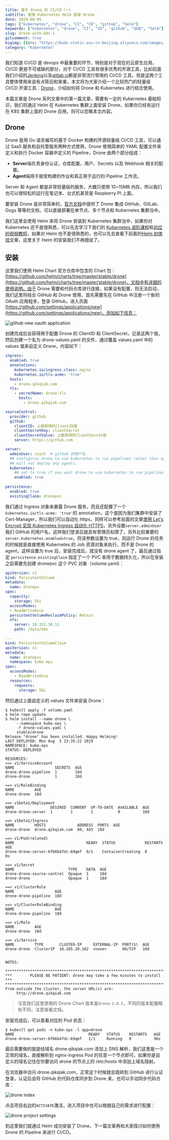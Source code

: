 ```yaml
---
title: 基于 Drone 的 CI/CD（一）
subtitle: 使用 Kubernetes Helm 安装 Drone
date: 2019-08-05
tags: ["kubernetes", "drone", "CI", "CD", "github", "helm"]
keywords: ["kubernetes", "drone", "CI", "CD", "github", "动态", "helm"]
slug: drone-with-k8s-1
gitcomment: true
bigimg: [{src: "https://bxdc-static.oss-cn-beijing.aliyuncs.com/images/photo-1564760055775-d63b17a55c44.jpeg", desc: "https://unsplash.com/photos/j4ocWYAP_cs"}]
category: "kubernetes"
---
```

我们知道 CI/CD 是 devops 中最重要的环节，特别是对于现在的云原生应用，CI/CD 更是不可或缺的部分，对于 CI/CD 工具有很多优秀的开源工具，比如前面我们介绍的[Jenkins](/tags/jenkins/)以及[gitlab ci](/post/gitlab-runner-install-on-k8s/)都是非常流行常用的 CI/CD 工具，但是这两个工具整体使用来说有点陈旧和笨重，本文将为大家介绍一个比较热门的轻量级 CI/CD 开源工具：[Drone](https://drone.io/)，介绍如何将 Drone 和 Kubernetes 进行结合使用。

<!--more-->

本篇文章是 Drone 系列文章中的第一篇文章，需要有一定的 Kubernetes 基础知识，我们将通过 Helm 在 Kubernetes 集群上面安装 Drone，如果你已经有运行在 K8S 集群上面的 Drone 应用，则可以忽略本文内容。

## Drone
Drone 是用 Go 语言编写的基于 Docker 构建的开源轻量级 CI/CD 工具，可以通过 SaaS 服务和自托管服务两种方式使用，Drone 使用简单的 YAML 配置文件来定义和执行 Docker 容器中定义的 Pipeline，Drone 由两个部分组成：

* **Server**端负责身份认证，仓库配置，用户、Secrets 以及 Webhook 相关的配置。
* **Agent**端用于接受构建的作业和真正用于运行的 Pipeline 工作流。

Server 和 Agent 都是非常轻量级的服务，大概只使用 10~15MB 内存，所以我们也可以很轻松的运行在笔记本、台式机甚至是 Raspberry PI 上面。

要安装 Drone 是非常简单的，[官方文档](https://docs.drone.io/installation/)中提供了 Drone 集成 GitHub、GitLab、Gogs 等等的文档，可以直接部署在单节点、多个节点和 Kubernetes 集群当中。
<!--adsense-text-->
我们这里会使用 Helm 来将 Drone 安装到 Kubernetes 集群当中，如果你对 Kubernetes 还不是很熟悉，可以先去学习下我们的 [Kubernetes 进阶课程](https://www.qikqiak.com/k8s-book/)和[对应的视频教程](https://youdianzhishi.com/course/6n8xd6/)，如果对 Helm 也不是很熟悉的，也可以先去查看下前面的[Helm 初体验](/post/first-use-helm-on-kubernetes/)文章，这里关于 Helm 的安装我们不再细说了。

## 安装
这里我们使用 Helm Chart 官方仓库中包含的 Chart 包：[https://github.com/helm/charts/tree/master/stable/drone](https://github.com/helm/charts/tree/master/stable/drone)，文档中有详细的使用说明。由于 Drone 需要和代码仓库进行连接，如果没有配置，则无法启动，我们这里将结合 GitHub 和 Drone 使用，首先需要先在 GitHub 中注册一个新的 OAuth 应用程序，登录 GitHub，进入页面[https://github.com/settings/applications/new](https://github.com/settings/applications/new)，添加如下信息：

![github new oauth application](https://bxdc-static.oss-cn-beijing.aliyuncs.com/images/github-new-app.png)

创建完成后会获得用于配置 Drone 的 ClientID 和 ClientSecret，记录这两个值，然后创建一个名为 drone-values.yaml 的文件，通过覆盖 values.yaml 中的 values 值来自定义 Drone，内容如下：
```yaml
ingress:
  enabled: true
  annotations:
    kubernetes.io/ingress.class: nginx
    kubernetes.io/tls-acme: 'true'
  hosts:
    - drone.qikqiak.com
  tls:
    - secretName: drone-tls
      hosts:
        - drone.qikqiak.com

sourceControl:
  provider: github
  github:
    clientID: 上面获得的ClientID值
    clientSecretKey: clientSecret
    clientSecretValue: 上面获得的ClientSecret值
    server: https://github.com

server:
  adminUser: cnych  # github 的用户名
  ## Configures drone to use kubernetes to run pipelines rather than agents, if enabled
  ## will not deploy any agents.
  kubernetes:
    ## set to true if you want drone to use kubernetes to run pipelines
    enabled: true
    
persistence:
  enabled: true
  existingClaim: dronepvc
```

我们通过 Ingress 对象来暴露 Drone 服务，而且还配置了一个`kubernetes.io/tls-acme: 'true'`的 annotation，这个是因为我们集群中安装了 Cert-Manager，所以我们可以自动化 https，同样可以参考前面的文章[使用 Let's Encrypt 实现 Kubernetes Ingress 自动化 HTTPS](/post/automatic-kubernetes-ingress-https-with-lets-encrypt/)，另外设置`server.adminUser`我们 GitHub 的用户名，这样我们登录后就具有管理员权限了，另外比较重要的`server.kubernetes.enabled=true`，将该参数设置为 true，则运行 Drone 的任务的时候就是直接使用 Kubernetes 的 Job 资源对象来执行，而不是 Drone 的 agent，这样设置为 true 后，安装完成后，就没有 drone agent 了，最后通过指定 `persistence.existingClaim` 指定了一个 PVC 来用于数据持久化，所以在安装之前需要先创建 dronepvc 这个 PVC 对象（volume.yaml)：
```yaml
apiVersion: v1
kind: PersistentVolume
metadata:
  name: dronepv
spec:
  capacity:
    storage: 5Gi
  accessModes:
  - ReadWriteOnce
  persistentVolumeReclaimPolicy: Retain
  nfs:
    server: 10.151.30.11
    path: /data/k8s

---
kind: PersistentVolumeClaim
apiVersion: v1
metadata:
  name: dronepvc
  namespace: kube-ops
spec:
  accessModes:
    - ReadWriteOnce
  resources:
    requests:
      storage: 5Gi
```

然后通过上面自定义的 values 文件来安装 Drone：
```shell
$ kubectl apply -f volume.yaml
$ helm repo update
$ helm install --name drone \
     --namespace kube-ops \
     -f drone-values.yaml \
     stable/drone
Release "drone" has been installed. Happy Helming!
LAST DEPLOYED: Mon Aug  5 23:35:22 2019
NAMESPACE: kube-ops
STATUS: DEPLOYED

RESOURCES:
==> v1/ServiceAccount
NAME                  SECRETS  AGE
drone-drone-pipeline  1        18d
drone-drone           1        18d

==> v1/RoleBinding
NAME         AGE
drone-drone  18d

==> v1beta1/Deployment
NAME                DESIRED  CURRENT  UP-TO-DATE  AVAILABLE  AGE
drone-drone-server  1        1        1           0          18d

==> v1beta1/Ingress
NAME         HOSTS              ADDRESS  PORTS  AGE
drone-drone  drone.qikqiak.com  80, 443  18d

==> v1/Pod(related)
NAME                                READY  STATUS             RESTARTS  AGE
drone-drone-server-6f66b47dc-69qmf  0/1    ContainerCreating  0         0s

==> v1/Secret
NAME                        TYPE    DATA  AGE
drone-drone-source-control  Opaque  1     18d
drone-drone                 Opaque  1     18d

==> v1/ClusterRole
NAME                  AGE
drone-drone-pipeline  18d

==> v1/ClusterRoleBinding
NAME                  AGE
drone-drone-pipeline  18d

==> v1/Role
NAME         AGE
drone-drone  18d

==> v1/Service
NAME         TYPE       CLUSTER-IP     EXTERNAL-IP  PORT(S)  AGE
drone-drone  ClusterIP  10.105.20.182  <none>       80/TCP   18d


NOTES:

*********************************************************************************
***        PLEASE BE PATIENT: drone may take a few minutes to install         ***
*********************************************************************************
From outside the cluster, the server URL(s) are:
     http://drone.qikqiak.com
```

> 注意我们这里使用的 Drone Chart 版本是`drone-2.0.5`，不同的版本配置略有不同，注意查看文档。

安装完成后，可以查看对应的 Pod 状态：
```shell
$ kubectl get pods -n kube-ops -l app=drone
NAME                                 READY   STATUS    RESTARTS   AGE
drone-drone-server-6f66b47dc-69qmf   1/1     Running   0          96s
```

最后需要做的就是给域名 drone.qikqiak.com 添加上 DNS 解析，我们这里是一个正常的域名，直接解析到 nginx-ingress Pod 的任意一个节点即可，如果你是自定义的域名记住在你要访问 drone 的节点上的 /etc/hosts 中添加上域名隐射。

在浏览器中访问 drone.qikqiak.com，正常这个时候就会跳转到 GitHub 进行认证登录，认证后会将 GitHub 的代码仓库同步到 Drone 来，也可以手动同步代码仓库：

![drone index](https://bxdc-static.oss-cn-beijing.aliyuncs.com/images/drone-index.png)

点击项目右边的`ACTIVATE`激活，进入项目中也可以根据自己的需求进行配置：

![drone project settings](https://bxdc-static.oss-cn-beijing.aliyuncs.com/images/drone-project-settings.png)

到这里我们就通过 Helm 成功安装了 Drone，下一篇文章再和大家探讨如何使用 Drone 的 Pipeline 来进行 CI/CD。

<!--adsense-self-->
